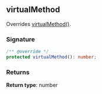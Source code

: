 ## virtualMethod

Overrides [virtualMethod()](docs/test-suite-a/testabstractclass-virtualmethod-method).

<h3 id="virtualmethod-signature">Signature</h3>

```typescript
/** @override */
protected virtualMethod(): number;
```

<h3 id="virtualmethod-returns">Returns</h3>

**Return type**: number
